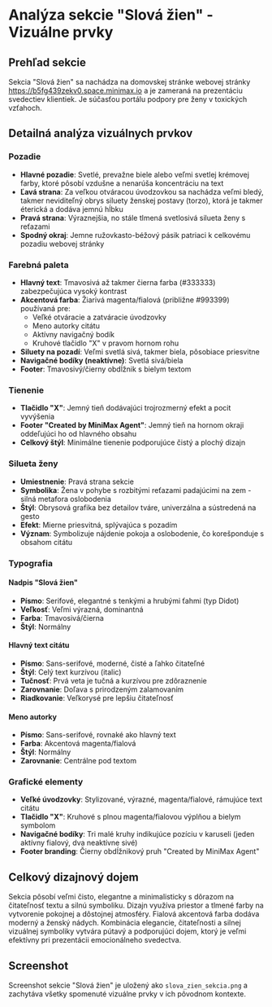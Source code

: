 # Analýza sekcie "Slová žien" - Vizuálne prvky

## Prehľad sekcie
Sekcia "Slová žien" sa nachádza na domovskej stránke webovej stránky https://b5fg439zekv0.space.minimax.io a je zameraná na prezentáciu svedectiev klientiek. Je súčasťou portálu podpory pre ženy v toxických vzťahoch.

## Detailná analýza vizuálnych prvkov

### Pozadie
- **Hlavné pozadie**: Svetlé, prevažne biele alebo veľmi svetlej krémovej farby, ktoré pôsobí vzdušne a nenarúša koncentráciu na text
- **Ľavá strana**: Za veľkou otváracou úvodzovkou sa nachádza veľmi bledý, takmer neviditeľný obrys siluety ženskej postavy (torzo), ktorá je takmer éterická a dodáva jemnú hĺbku
- **Pravá strana**: Výraznejšia, no stále tlmená svetlosivá silueta ženy s reťazami
- **Spodný okraj**: Jemne ružovkasto-béžový pásik patriaci k celkovému pozadiu webovej stránky

### Farebná paleta
- **Hlavný text**: Tmavosivá až takmer čierna farba (#333333) zabezpečujúca vysoký kontrast
- **Akcentová farba**: Žiarivá magenta/fialová (približne #993399) používaná pre:
  - Veľké otváracie a zatváracie úvodzovky
  - Meno autorky citátu
  - Aktívny navigačný bodík
  - Kruhové tlačidlo "X" v pravom hornom rohu
- **Siluety na pozadí**: Veľmi svetlá sivá, takmer biela, pôsobiace priesvitne
- **Navigačné bodíky (neaktívne)**: Svetlá sivá/biela
- **Footer**: Tmavosivý/čierny obdĺžnik s bielym textom

### Tienenie
- **Tlačidlo "X"**: Jemný tieň dodávajúci trojrozmerný efekt a pocit vyvýšenia
- **Footer "Created by MiniMax Agent"**: Jemný tieň na hornom okraji oddeľujúci ho od hlavného obsahu
- **Celkový štýl**: Minimálne tienenie podporujúce čistý a plochý dizajn

### Silueta ženy
- **Umiestnenie**: Pravá strana sekcie
- **Symbolika**: Žena v pohybe s rozbitými reťazami padajúcimi na zem - silná metafora oslobodenia
- **Štýl**: Obrysová grafika bez detailov tváre, univerzálna a sústredená na gesto
- **Efekt**: Mierne priesvitná, splývajúca s pozadím
- **Význam**: Symbolizuje nájdenie pokoja a oslobodenie, čo korešponduje s obsahom citátu

### Typografia
#### Nadpis "Slová žien"
- **Písmo**: Serifové, elegantné s tenkými a hrubými ťahmi (typ Didot)
- **Veľkosť**: Veľmi výrazná, dominantná
- **Farba**: Tmavosivá/čierna
- **Štýl**: Normálny

#### Hlavný text citátu
- **Písmo**: Sans-serifové, moderné, čisté a ľahko čitateľné
- **Štýl**: Celý text kurzívou (italic)
- **Tučnosť**: Prvá veta je tučná a kurzívou pre zdôraznenie
- **Zarovnanie**: Doľava s prirodzeným zalamovaním
- **Riadkovanie**: Veľkorysé pre lepšiu čitateľnosť

#### Meno autorky
- **Písmo**: Sans-serifové, rovnaké ako hlavný text
- **Farba**: Akcentová magenta/fialová
- **Štýl**: Normálny
- **Zarovnanie**: Centrálne pod textom

### Grafické elementy
- **Veľké úvodzovky**: Stylizované, výrazné, magenta/fialové, rámujúce text citátu
- **Tlačidlo "X"**: Kruhové s plnou magenta/fialovou výplňou a bielym symbolom
- **Navigačné bodíky**: Tri malé kruhy indikujúce pozíciu v karuseli (jeden aktívny fialový, dva neaktívne sivé)
- **Footer branding**: Čierny obdĺžnikový pruh "Created by MiniMax Agent"

## Celkový dizajnový dojem
Sekcia pôsobí veľmi čisto, elegantne a minimalisticky s dôrazom na čitateľnosť textu a silnú symboliku. Dizajn využíva priestor a tlmené farby na vytvorenie pokojnej a dôstojnej atmosféry. Fialová akcentová farba dodáva moderný a ženský nádych. Kombinácia elegancie, čitateľnosti a silnej vizuálnej symboliky vytvára pútavý a podporujúci dojem, ktorý je veľmi efektívny pri prezentácii emocionálneho svedectva.

## Screenshot
Screenshot sekcie "Slová žien" je uložený ako `slova_zien_sekcia.png` a zachytáva všetky spomenuté vizuálne prvky v ich pôvodnom kontexte.